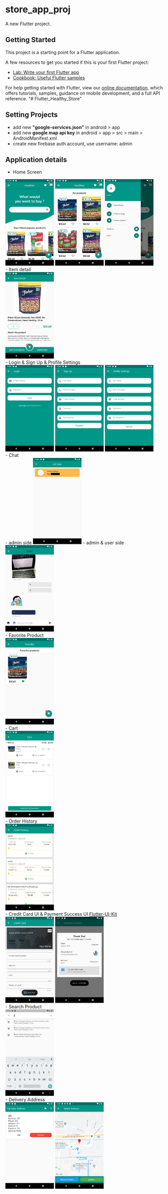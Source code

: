 # store_app_proj

A new Flutter project.

## Getting Started

This project is a starting point for a Flutter application.

A few resources to get you started if this is your first Flutter project:

- [Lab: Write your first Flutter app](https://flutter.io/docs/get-started/codelab)
- [Cookbook: Useful Flutter samples](https://flutter.io/docs/cookbook)

For help getting started with Flutter, view our 
[online documentation](https://flutter.io/docs), which offers tutorials, 
samples, guidance on mobile development, and a full API reference.
"# Flutter_Healthy_Store" 

## Setting Projects
- add new <b>"google-services.json"</b> in android > app
- add new <b>google map api key</b> in android > app > src > main > AndroidManifest.xml
- create new firebase auth account, use username: admin

## Application details
- Home Screen
<div>
  <img width="30%" alt="home_screen" src="/images_github/home1.png">
  <img width="30%" alt="home_screen" src="/images_github/home2.png">
  <img width="30%" alt="home_screen" src="/images_github/home3.png">
</div>
- Item detail
<div>
  <img width="30%" alt="item_detail" src="/images_github/detail.png">
</div>
- Login & Sign Up & Profile Settings
<div>
  <img width="30%" alt="login" src="/images_github/login.png">
  <img width="30%" alt="signup" src="/images_github/signup.png">
  <img width="30%" alt="profile" src="/images_github/profile.png">
</div>
- Chat
<div>
  - admin side
  <img width="30%" alt="chat_admin" src="/images_github/chat_admin.png">
  - admin & user side
  <img width="30%" alt="chat" src="/images_github/chat.png">
</div>
- Favorite Product
<div>
  <img width="30%" alt="fav_product" src="/images_github/fav.png">
</div>
- Cart
<div>
  <img width="30%" alt="cart" src="/images_github/cart.png">
</div>
- Order History
<div>
  <img width="30%" alt="order" src="/images_github/order.png">
</div>
- Credit Card UI & Payment Success UI <a href="https://github.com/iampawan/Flutter-UI-Kit">Flutter-UI-Kit</a>
<div>
  <img width="30%" alt="credit" src="/images_github/credit.png">
  <img width="30%" alt="payment" src="/images_github/payment.png">
</div>
- Search Product
<div>
  <img width="30%" alt="search" src="/images_github/search.png">
</div>
- Delivery Address
<div>
  <img width="30%" alt="address1" src="/images_github/address1.png">
  <img width="30%" alt="address2" src="/images_github/address2.png">
</div>
